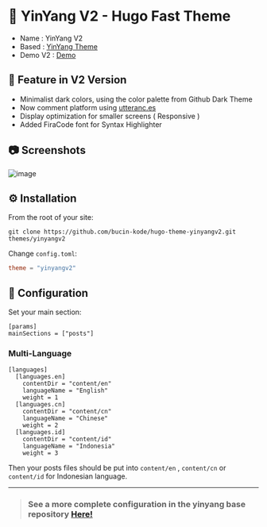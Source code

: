 # 👋 YinYang V2 - Hugo Fast Theme

- Name    : YinYang V2  
- Based   : [YinYang Theme](https://github.com/joway/hugo-theme-yinyang)  
- Demo V2 : [Demo](https://bucin-kode.github.io/kuliahphp/)

## 🔎 Feature in V2 Version

- Minimalist dark colors, using the color palette from Github Dark Theme
- Now comment platform using [utteranc.es](https://utteranc.es/)
- Display optimization for smaller screens ( Responsive )
- Added FiraCode font for Syntax Highlighter

## 📷 Screenshots 

![image](https://user-images.githubusercontent.com/62005221/150907642-aac4cfae-0f92-4ecc-93d5-fbff01a903e8.png)  

## ⚙ Installation

From the root of your site:

```shell
git clone https://github.com/bucin-kode/hugo-theme-yinyangv2.git themes/yinyangv2
```

Change `config.toml`:

```toml
theme = "yinyangv2"
```

## 🔧 Configuration

Set your main section:

```
[params]
mainSections = ["posts"]
```

### Multi-Language

```
[languages]
  [languages.en]
    contentDir = "content/en"
    languageName = "English"
    weight = 1
  [languages.cn]
    contentDir = "content/cn"
    languageName = "Chinese"
    weight = 2
  [languages.id]
    contentDir = "content/id"
    languageName = "Indonesia"
    weight = 3
```

Then your posts files should be put into `content/en` , `content/cn` or `content/id` for Indonesian language.

---

> ### See a more complete configuration in the yinyang base repository [Here!](https://github.com/joway/hugo-theme-yinyang/blob/master/README.md)
